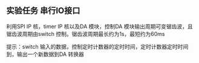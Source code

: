 ## 实验任务 串行IO接口

利用SPI IP 核，timer IP 核以及DA 模块，控制DA 模块输出周期可变锯齿波，且锯齿波周期由switch 控制。锯齿波周期最长约为1s，最短约为60ms

提示：switch 输入的数据，控制定时计数器的定时时间，定时计数器定时时间到，输出一个新数据到DA 转换器


